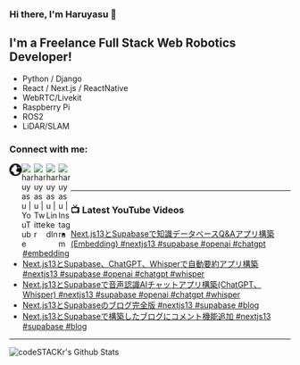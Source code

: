 ### Hi there, I'm Haruyasu 👋

## I'm a Freelance Full Stack Web Robotics Developer!
- Python / Django
- React / Next.js / ReactNative
- WebRTC/Livekit
- Raspberry Pi
- ROS2
- LiDAR/SLAM

### Connect with me:

[<img align="left" alt="harusoft.net" width="22px" src="https://raw.githubusercontent.com/iconic/open-iconic/master/svg/globe.svg" />][website]
[<img align="left" alt="haruyasu | YouTube" width="22px" src="https://cdn.jsdelivr.net/npm/simple-icons@v3/icons/youtube.svg" />][youtube]
[<img align="left" alt="haruyasu | Twitter" width="22px" src="https://cdn.jsdelivr.net/npm/simple-icons@v3/icons/twitter.svg" />][twitter]
[<img align="left" alt="haruyasu | LinkedIn" width="22px" src="https://cdn.jsdelivr.net/npm/simple-icons@v3/icons/linkedin.svg" />][linkedin]
[<img align="left" alt="haruyasu | Instagram" width="22px" src="https://cdn.jsdelivr.net/npm/simple-icons@v3/icons/instagram.svg" />][instagram]

<br />
<br />

---

### 📺 Latest YouTube Videos
<!-- YOUTUBE:START -->
- [Next.js13とSupabaseで知識データベースQ&amp;Aアプリ構築&lpar;Embedding&rpar; #nextjs13 #supabase #openai #chatgpt #embedding](https://www.youtube.com/watch?v=QBRqaXQaSGg)
- [Next.js13とSupabase、ChatGPT、Whisperで自動要約アプリ構築 #nextjs13 #supabase #openai #chatgpt #whisper](https://www.youtube.com/watch?v=EjJnsC6At_8)
- [Next.js13とSupabaseで音声認識AIチャットアプリ構築&lpar;ChatGPT、Whisper&rpar; #nextjs13 #supabase #openai #chatgpt #whisper](https://www.youtube.com/watch?v=MwXqq0H2MpA)
- [Next.js13とSupabaseのブログ完全版 #nextjs13 #supabase #blog](https://www.youtube.com/watch?v=0GjUAiRMnU4)
- [Next.js13とSupabaseで構築したブログにコメント機能追加 #nextjs13 #supabase #blog](https://www.youtube.com/watch?v=aI7T2iOPiSk)
<!-- YOUTUBE:END -->

---

<img align="left" alt="codeSTACKr's Github Stats" src="https://github-readme-stats.vercel.app/api?username=haruyasu&show_icons=true&hide_border=true" />

[website]: https://harusoft.net/
[twitter]: https://twitter.com/hathle
[youtube]: https://www.youtube.com/channel/UCjpXqPZM1UPJoiyNVUTixqQ/
[instagram]: https://www.instagram.com/hathle/
[linkedin]: https://www.linkedin.com/in/haruyasu/
